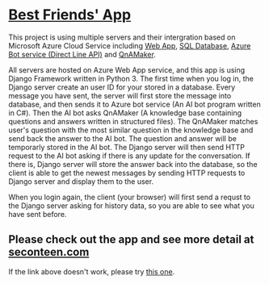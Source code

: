 ﻿# [Best Friends' App](https://www.seconteen.com/)

This project is using multiple servers and their intergration based on Microsoft Azure Cloud Service including [Web App](https://azure.microsoft.com/en-gb/services/app-service/web/), [SQL Database](https://en.wikipedia.org/wiki/Microsoft_SQL_Server), [Azure Bot service (Direct Line API)](https://azure.microsoft.com/en-us/services/bot-service/) and [QnAMaker](https://www.qnamaker.ai/).

All servers are hosted on Azure Web App service, and this app is using Django Framework written in Python 3.
The first time when you log in, the Django server create an user ID for your stored in a database. Every message you have sent, the server will first store the message into database, and then sends it to Azure bot service (An AI bot program written in C#). Then the AI bot asks QnAMaker (A knowledge base containing questions and answers written in structured files). The QnAMaker matches user's question with the most similar question in the knowledge base and send back the answer to the AI bot. The question and answer will be temporarly stored in the AI bot. The Django server will then send HTTP request to the AI bot asking if there is any update for the conversation. If there is, Django server will store the answer back into the database, so the client is able to get the newest messages by sending HTTP requests to Django server and display them to the user.

When you login again, the client (your browser) will first send a requst to the Django server asking for history data, so you are able to see what you have sent before.
## Please check out the app and see more detail at [seconteen.com](https://www.seconteen.com/)
If the link above doesn't work, please try [this one](https://bestfriendsintheworld.azurewebsites.net/).